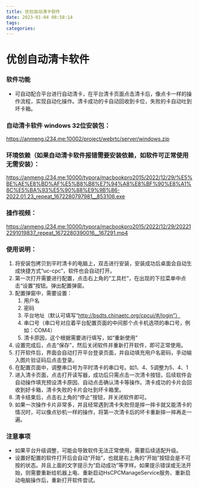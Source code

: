 ```yaml
---
title: 优创自动清卡软件
date: 2023-01-04 08:58:14
tags:
categories:
---
```


# 优创自动清卡软件

### 软件功能

* 可自动配合平台进行自动清卡，在平台清卡页面点击清卡后，像点卡一样的操作流程，实现自动化操作。清卡成功的卡自动回收到卡位，失败的卡自动吐到坏卡箱。



### 自动清卡软件 windows 32位安装包：

https://anmeng.i234.me:10002/project/webrtc/server/windows.zip

### 环境依赖（如果自动清卡软件报错需要安装依赖，如软件可正常使用无需安装）：

https://anmeng.i234.me:10000/typora/macbookpro2015/2022/12/29/%E5%BE%AE%E8%BD%AF%E5%B8%B8%E7%94%A8%E8%BF%90%E8%A1%8C%E5%BA%93%E5%90%88%E9%9B%86-2022.01.23_repeat_1672280797981__853106.exe

### 操作视频：

https://anmeng.i234.me:10000/typora/macbookpro2015/2022/12/29/202212291019837_repeat_1672280390016__167291.mp4



### 使用说明：

1. 将安装包拷贝到平时清卡的电脑上，双击进行安装，安装成功后桌面会自动生成快捷方式“uc-cpc”，软件也会自动打开。
2. 第一次打开需要进行配置，点击右上角的“工具栏”，在出现的下拉菜单中点击“设置”按钮。弹出配置弹窗。
3. 配置弹窗中，需要设置：
   1. 用户名
   2. 密码
   3. 平台地址（默认可填写“http://bsdts.chinaetc.org/cpcui/#/login”）
   4. 串口号（串口号对应着平台配置页面的中间那个点卡机选项的串口号，例如：COM4）
   5. 清卡原因，这个根据需要进行填写，如“重新使用”
4. 设置完成后，点击“保存”，然后关闭软件并重新打开软件，即可正常使用。
5. 打开软件后，界面会自动打开平台登录页面，并自动填充用户名密码，手动输入图片验证码后点击登录。
6. 在配置页面中，调整串口号为平时清卡的串口号。如1、4、5调整为5、4、1
7. 进入清卡页面，点击打开读写器，成功后只需点击一次清卡按钮，后续软件会自动操作填充预设清卡原因、自动点击确认清卡等操作。清卡成功的卡片会回收到好卡箱，清卡失败的卡片会吐到坏卡箱里。
8. 清卡结束后，点击右上角的“停止”按钮，并关闭软件即可。
9. 如果一次操作卡片非常多，并且经常遇到清卡失败但是摔一摔卡就又能清卡的情况时，可以像点钞机一样的操作，将第一次清卡后的坏卡重新摔一摔再走一遍。



### 注意事项

* 如果平台升级调整，可能会导致软件无法正常使用，需要后续适配升级。
* 设置好配置的软件打开后会自动“开始”，也就是右上角的“开始”按钮会是不可按的状态。并且上面的文字提示为“启动成功”等字样。如果提示错误或无法开始，则需要重新给机器上电、重新启动HsCPCManageService服务、重新启动电脑操作后，重新打开软件尝试。
